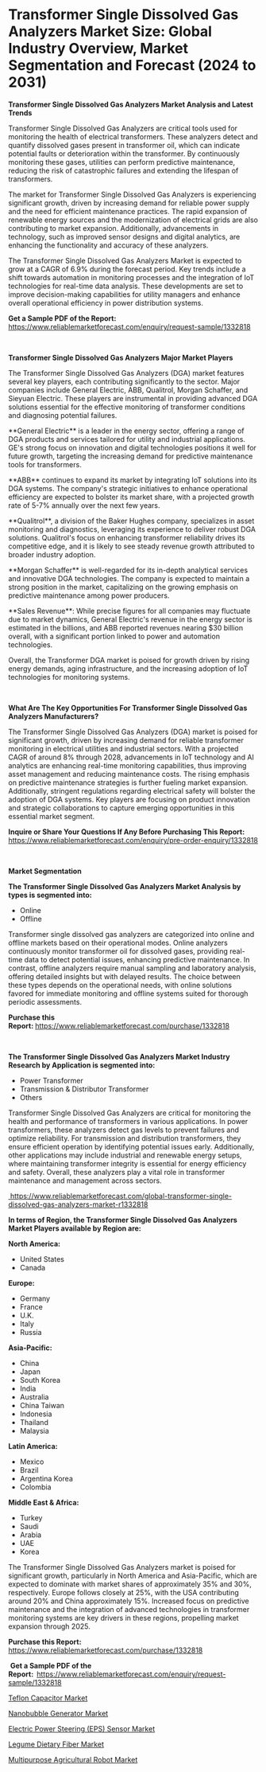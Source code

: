 <p><h1>Transformer Single Dissolved Gas Analyzers Market Size: Global Industry Overview, Market Segmentation and Forecast (2024 to 2031)</h1></p><p><strong>Transformer Single Dissolved Gas Analyzers Market Analysis and Latest Trends</strong></p>
<p><p>Transformer Single Dissolved Gas Analyzers are critical tools used for monitoring the health of electrical transformers. These analyzers detect and quantify dissolved gases present in transformer oil, which can indicate potential faults or deterioration within the transformer. By continuously monitoring these gases, utilities can perform predictive maintenance, reducing the risk of catastrophic failures and extending the lifespan of transformers.</p><p>The market for Transformer Single Dissolved Gas Analyzers is experiencing significant growth, driven by increasing demand for reliable power supply and the need for efficient maintenance practices. The rapid expansion of renewable energy sources and the modernization of electrical grids are also contributing to market expansion. Additionally, advancements in technology, such as improved sensor designs and digital analytics, are enhancing the functionality and accuracy of these analyzers.</p><p>The Transformer Single Dissolved Gas Analyzers Market is expected to grow at a CAGR of 6.9% during the forecast period. Key trends include a shift towards automation in monitoring processes and the integration of IoT technologies for real-time data analysis. These developments are set to improve decision-making capabilities for utility managers and enhance overall operational efficiency in power distribution systems.</p></p>
<p><strong>Get a Sample PDF of the Report:&nbsp;</strong> <a href="https://www.reliablemarketforecast.com/enquiry/request-sample/1332818?utm_campaign=1159&utm_medium=2&utm_source=Github&utm_content=ia&utm_term=01102024&utm_id=transformer-single-dissolved-gas-analyzers">https://www.reliablemarketforecast.com/enquiry/request-sample/1332818</a></p>
<p>&nbsp;</p>
<p><strong>Transformer Single Dissolved Gas Analyzers Major Market Players</strong></p>
<p><p>The Transformer Single Dissolved Gas Analyzers (DGA) market features several key players, each contributing significantly to the sector. Major companies include General Electric, ABB, Qualitrol, Morgan Schaffer, and Sieyuan Electric. These players are instrumental in providing advanced DGA solutions essential for the effective monitoring of transformer conditions and diagnosing potential failures.</p><p>**General Electric** is a leader in the energy sector, offering a range of DGA products and services tailored for utility and industrial applications. GE's strong focus on innovation and digital technologies positions it well for future growth, targeting the increasing demand for predictive maintenance tools for transformers.</p><p>**ABB** continues to expand its market by integrating IoT solutions into its DGA systems. The company's strategic initiatives to enhance operational efficiency are expected to bolster its market share, with a projected growth rate of 5-7% annually over the next few years.</p><p>**Qualitrol**, a division of the Baker Hughes company, specializes in asset monitoring and diagnostics, leveraging its experience to deliver robust DGA solutions. Qualitrol's focus on enhancing transformer reliability drives its competitive edge, and it is likely to see steady revenue growth attributed to broader industry adoption.</p><p>**Morgan Schaffer** is well-regarded for its in-depth analytical services and innovative DGA technologies. The company is expected to maintain a strong position in the market, capitalizing on the growing emphasis on predictive maintenance among power producers.</p><p>**Sales Revenue**: While precise figures for all companies may fluctuate due to market dynamics, General Electric's revenue in the energy sector is estimated in the billions, and ABB reported revenues nearing $30 billion overall, with a significant portion linked to power and automation technologies.</p><p>Overall, the Transformer DGA market is poised for growth driven by rising energy demands, aging infrastructure, and the increasing adoption of IoT technologies for monitoring systems.</p></p>
<p>&nbsp;</p>
<p><strong>What Are The Key Opportunities For Transformer Single Dissolved Gas Analyzers Manufacturers?</strong></p>
<p><p>The Transformer Single Dissolved Gas Analyzers (DGA) market is poised for significant growth, driven by increasing demand for reliable transformer monitoring in electrical utilities and industrial sectors. With a projected CAGR of around 8% through 2028, advancements in IoT technology and AI analytics are enhancing real-time monitoring capabilities, thus improving asset management and reducing maintenance costs. The rising emphasis on predictive maintenance strategies is further fueling market expansion. Additionally, stringent regulations regarding electrical safety will bolster the adoption of DGA systems. Key players are focusing on product innovation and strategic collaborations to capture emerging opportunities in this essential market segment.</p></p>
<p><strong>Inquire or Share Your Questions If Any Before Purchasing This Report:</strong> <a href="https://www.reliablemarketforecast.com/enquiry/pre-order-enquiry/1332818?utm_campaign=1159&utm_medium=2&utm_source=Github&utm_content=ia&utm_term=01102024&utm_id=transformer-single-dissolved-gas-analyzers">https://www.reliablemarketforecast.com/enquiry/pre-order-enquiry/1332818</a></p>
<p>&nbsp;</p>
<p><strong>Market Segmentation</strong></p>
<p><strong>The Transformer Single Dissolved Gas Analyzers Market Analysis by types is segmented into:</strong></p>
<p><ul><li>Online</li><li>Offline</li></ul></p>
<p><p>Transformer single dissolved gas analyzers are categorized into online and offline markets based on their operational modes. Online analyzers continuously monitor transformer oil for dissolved gases, providing real-time data to detect potential issues, enhancing predictive maintenance. In contrast, offline analyzers require manual sampling and laboratory analysis, offering detailed insights but with delayed results. The choice between these types depends on the operational needs, with online solutions favored for immediate monitoring and offline systems suited for thorough periodic assessments.</p></p>
<p><strong>Purchase this Report:&nbsp;</strong><a href="https://www.reliablemarketforecast.com/purchase/1332818?utm_campaign=1159&utm_medium=2&utm_source=Github&utm_content=ia&utm_term=01102024&utm_id=transformer-single-dissolved-gas-analyzers">https://www.reliablemarketforecast.com/purchase/1332818</a></p>
<p>&nbsp;</p>
<p><strong>The Transformer Single Dissolved Gas Analyzers Market Industry Research by Application is segmented into:</strong></p>
<p><ul><li>Power Transformer</li><li>Transmission & Distributor Transformer</li><li>Others</li></ul></p>
<p><p>Transformer Single Dissolved Gas Analyzers are critical for monitoring the health and performance of transformers in various applications. In power transformers, these analyzers detect gas levels to prevent failures and optimize reliability. For transmission and distribution transformers, they ensure efficient operation by identifying potential issues early. Additionally, other applications may include industrial and renewable energy setups, where maintaining transformer integrity is essential for energy efficiency and safety. Overall, these analyzers play a vital role in transformer maintenance and management across sectors.</p></p>
<p><a href="https://www.reliablemarketforecast.com/global-transformer-single-dissolved-gas-analyzers-market-r1332818?utm_campaign=1159&utm_medium=2&utm_source=Github&utm_content=ia&utm_term=01102024&utm_id=transformer-single-dissolved-gas-analyzers">&nbsp;https://www.reliablemarketforecast.com/global-transformer-single-dissolved-gas-analyzers-market-r1332818</a></p>
<p><strong>In terms of Region, the Transformer Single Dissolved Gas Analyzers Market Players available by Region are:</strong></p>
<p>
    <p> <strong> North America: </strong>
        <ul>
            <li>United States</li>
            <li>Canada</li>
        </ul>
        </p> 
    <p> <strong> Europe: </strong>
        <ul>
            <li>Germany</li>
            <li>France</li>
            <li>U.K.</li>
            <li>Italy</li>
            <li>Russia</li>
        </ul>
        </p> 
    <p> <strong> Asia-Pacific: </strong>
        <ul>
            <li>China</li>
            <li>Japan</li>
            <li>South Korea</li>
            <li>India</li>
            <li>Australia</li>
            <li>China Taiwan</li>
            <li>Indonesia</li>
            <li>Thailand</li>
            <li>Malaysia</li>
        </ul>
        </p> 
    <p> <strong> Latin America: </strong>
        <ul>
            <li>Mexico</li>
            <li>Brazil</li>
            <li>Argentina Korea</li>
            <li>Colombia</li>
        </ul>
        </p> 
    <p> <strong> Middle East & Africa: </strong>
        <ul>
            <li>Turkey</li>
            <li>Saudi</li>
            <li>Arabia</li>
            <li>UAE</li>
            <li>Korea</li>
        </ul>
    </p>
    </p>
<p><p>The Transformer Single Dissolved Gas Analyzers market is poised for significant growth, particularly in North America and Asia-Pacific, which are expected to dominate with market shares of approximately 35% and 30%, respectively. Europe follows closely at 25%, with the USA contributing around 20% and China approximately 15%. Increased focus on predictive maintenance and the integration of advanced technologies in transformer monitoring systems are key drivers in these regions, propelling market expansion through 2025.</p></p>
<p><strong>Purchase this Report: </strong><a href="https://www.reliablemarketforecast.com/purchase/1332818?utm_campaign=1159&utm_medium=2&utm_source=Github&utm_content=ia&utm_term=01102024&utm_id=transformer-single-dissolved-gas-analyzers">https://www.reliablemarketforecast.com/purchase/1332818</a></p>
<p>&nbsp;<strong>Get a Sample PDF of the Report:&nbsp;&nbsp;</strong><a href="https://www.reliablemarketforecast.com/enquiry/request-sample/1332818?utm_campaign=1159&utm_medium=2&utm_source=Github&utm_content=ia&utm_term=01102024&utm_id=transformer-single-dissolved-gas-analyzers">https://www.reliablemarketforecast.com/enquiry/request-sample/1332818</a></p>
<p><strong></strong></p>
<p><p><a href="https://issuu.com/reportprime-2/docs/teflon-capacitor-market-size-2030.p_5088492f14512a?utm_campaign=1159&utm_medium=2&utm_source=Github&utm_content=ia&utm_term=01102024&utm_id=transformer-single-dissolved-gas-analyzers">Teflon Capacitor Market</a></p><p><a href="https://www.linkedin.com/pulse/nanobubble-generator-market-trends-analysis-opportunities-li9je?utm_campaign=1159&utm_medium=2&utm_source=Github&utm_content=ia&utm_term=01102024&utm_id=transformer-single-dissolved-gas-analyzers">Nanobubble Generator Market</a></p><p><a href="https://issuu.com/reportprime-2/docs/electric-power-steering-eps-sensor-_cd854719be4e47?utm_campaign=1159&utm_medium=2&utm_source=Github&utm_content=ia&utm_term=01102024&utm_id=transformer-single-dissolved-gas-analyzers">Electric Power Steering (EPS) Sensor Market</a></p><p><a href="https://www.linkedin.com/pulse/legume-dietary-fiber-market-report-product-type-beanscornpea-end-ldlyc?utm_campaign=1159&utm_medium=2&utm_source=Github&utm_content=ia&utm_term=01102024&utm_id=transformer-single-dissolved-gas-analyzers">Legume Dietary Fiber Market</a></p><p><a href="https://www.linkedin.com/pulse/deep-dive-multipurpose-agricultural-robot-market-itstrends-segmentation-jgooe?utm_campaign=1159&utm_medium=2&utm_source=Github&utm_content=ia&utm_term=01102024&utm_id=transformer-single-dissolved-gas-analyzers">Multipurpose Agricultural Robot Market</a></p></p>